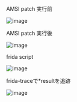 AMSI patch 実行前

![image](https://github.com/r1k0t3k1/temp_memo/assets/57973603/68afa0b3-038f-4fe9-b7e7-74c82b52d3b8)

AMSI patch 実行後

![image](https://github.com/r1k0t3k1/temp_memo/assets/57973603/9d2808a2-22c5-4dec-9829-33ecd0e311d4)

frida script

![image](https://github.com/r1k0t3k1/temp_memo/assets/57973603/7a9da178-92cc-4285-9bc4-e8b575750124)

frida-traceで*resultを追跡

![image](https://github.com/r1k0t3k1/temp_memo/assets/57973603/6dbfe759-bbb8-4591-a07a-106469e2c8bd)

